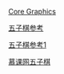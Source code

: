 [Core Graphics](https://www.raywenderlich.com/90690/modern-core-graphics-with-swift-part-1)

[五子棋参考](https://github.com/dadahua/GoBangProject)

[五子棋参考1](http://www.jianshu.com/p/a2f98c138648)

[慕课网五子棋](http://www.imooc.com/learn/646)
